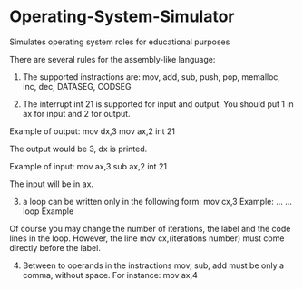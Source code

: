 # Operating-System-Simulator
Simulates operating system roles for educational purposes

There are several rules for the assembly-like language:
1. The supported instractions are: mov, add, sub, push, pop, memalloc, inc, dec, DATASEG, CODSEG

2. The interrupt int 21 is supported for input and output. You should put 1 in ax for input and 2 for output.

  Example of output:
  mov dx,3
  mov ax,2
  int 21
  
  The output would be 3, dx is printed.
  
  Example of input:
  mov ax,3
  sub ax,2
  int 21
  
  The input will be in ax.

3. a loop can be written only in the following form:
  mov cx,3
  Example:
  ...
  ...
  loop Example
  
  Of course you may change the number of iterations, the label and the code lines in the loop.
  However, the line mov cx,(iterations number) must come directly before the label.
  
4. Between to operands in the instractions mov, sub, add must be only a comma, without space.
  For instance: mov ax,4
